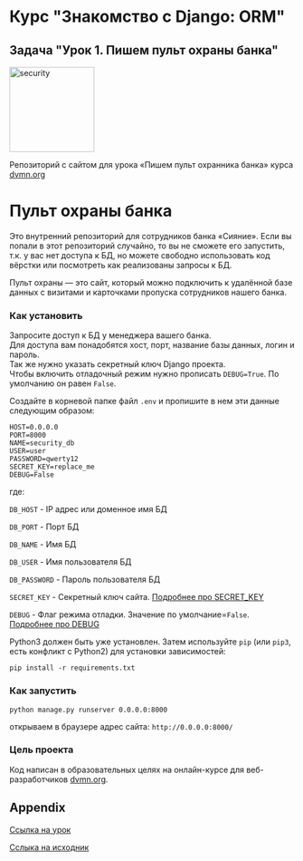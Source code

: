 # Курс "Знакомство с Django: ORM" 
## Задача "Урок 1. Пишем пульт охраны банка"

<img src="https://dvmn.org/media/lessons/Django_1-st_LVl_003.png" alt="security" width="150"/>

Репозиторий с сайтом для урока «Пишем пульт охранника банка» курса [dvmn.org](https://dvmn.org/modules/)

# Пульт охраны банка

Это внутренний репозиторий для сотрудников банка «Сияние».
Если вы попали в этот репозиторий случайно, то вы не сможете его запустить, т.к. у вас нет доступа к БД,
но можете свободно использовать код вёрстки или посмотреть как реализованы запросы к БД.

Пульт охраны — это сайт,
который можно подключить к удалённой базе данных с визитами и карточками пропуска сотрудников нашего банка.

### Как установить

Запросите доступ к БД у менеджера вашего банка.  
Для доступа вам понадобятся хост, порт, название базы данных, логин и пароль.  
Так же нужно указать секретный ключ Django проекта.  
Чтобы включить отладочный режим нужно прописать `DEBUG=True`. По умолчанию он равен `False`.

Создайте в корневой папке файл `.env` и пропишите в нем эти данные следующим образом:

```
HOST=0.0.0.0
PORT=8000
NAME=security_db
USER=user
PASSWORD=qwerty12
SECRET_KEY=replace_me
DEBUG=False
```
где:

`DB_HOST` - IP адрес или доменное имя БД

`DB_PORT` - Порт БД

`DB_NAME` - Имя БД

`DB_USER` - Имя пользователя БД

`DB_PASSWORD` - Пароль пользователя БД

`SECRET_KEY` - Секретный ключ сайта. [Подробнее про SECRET_KEY](https://djbook.ru/rel1.9/ref/settings.html#secret-key)

`DEBUG` - Флаг режима отладки. Значение по умолчание=`False`. [Подробнее про DEBUG](https://djbook.ru/rel1.9/ref/settings.html#debug)

Python3 должен быть уже установлен. 
Затем используйте `pip` (или `pip3`, есть конфликт с Python2) для установки зависимостей:
```
pip install -r requirements.txt
```


### Как запустить
```
python manage.py runserver 0.0.0.0:8000
```


открываем в браузере адрес сайта: `http://0.0.0.0:8000/`


### Цель проекта

Код написан в образовательных целях на онлайн-курсе для веб-разработчиков [dvmn.org](https://dvmn.org/).

## Appendix
[Ссылка на урок](https://dvmn.org/modules/django-orm/lesson/watching-storage)

[Сслыка на исходник](https://github.com/dvmn-tasks/django-orm-watching-storage)
